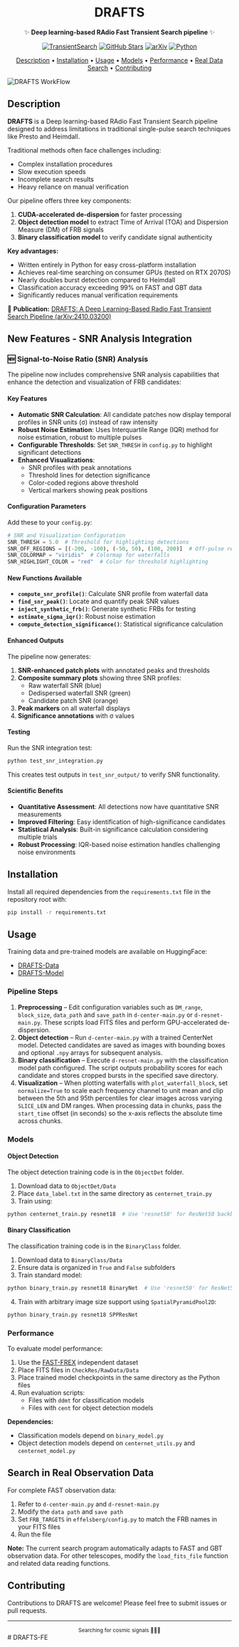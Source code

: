 <h1 align='center'> DRAFTS </h1>

<div align="center">

✨ **Deep learning-based RAdio Fast Transient Search pipeline** ✨

[![TransientSearch](https://img.shields.io/badge/TransientSearch-DRAFTS-da282a)](https://github.com/SukiYume/DRAFTS)
[![GitHub Stars](https://img.shields.io/github/stars/SukiYume/DRAFTS.svg?label=Stars&logo=github)](https://github.com/SukiYume/DRAFTS/stargazers)
[![arXiv](https://img.shields.io/badge/arXiv-2410.03200-b31b1b.svg)](https://arxiv.org/abs/2410.03200)
[![Python](https://img.shields.io/badge/Python-3.6+-blue.svg)](https://www.python.org/)

[Description](#description) •
[Installation](#installation) •
[Usage](#usage) •
[Models](#models) •
[Performance](#performance) •
[Real Data Search](#search-in-real-observation-data) •
[Contributing](#contributing)

</div>

![DRAFTS WorkFlow](./WorkFlow.png)

## Description

**DRAFTS** is a Deep learning-based RAdio Fast Transient Search pipeline designed to address limitations in traditional single-pulse search techniques like Presto and Heimdall.

Traditional methods often face challenges including:

- Complex installation procedures
- Slow execution speeds
- Incomplete search results
- Heavy reliance on manual verification

Our pipeline offers three key components:

1. **CUDA-accelerated de-dispersion** for faster processing
2. **Object detection model** to extract Time of Arrival (TOA) and Dispersion Measure (DM) of FRB signals
3. **Binary classification model** to verify candidate signal authenticity

**Key advantages:**

- Written entirely in Python for easy cross-platform installation
- Achieves real-time searching on consumer GPUs (tested on RTX 2070S)
- Nearly doubles burst detection compared to Heimdall
- Classification accuracy exceeding 99% on FAST and GBT data
- Significantly reduces manual verification requirements

📄 **Publication:** [DRAFTS: A Deep Learning-Based Radio Fast Transient Search Pipeline (arXiv:2410.03200)](https://arxiv.org/abs/2410.03200)

## New Features - SNR Analysis Integration

### 🆕 Signal-to-Noise Ratio (SNR) Analysis

The pipeline now includes comprehensive SNR analysis capabilities that enhance the detection and visualization of FRB candidates:

#### Key Features

- **Automatic SNR Calculation**: All candidate patches now display temporal profiles in SNR units (σ) instead of raw intensity
- **Robust Noise Estimation**: Uses Interquartile Range (IQR) method for noise estimation, robust to multiple pulses
- **Configurable Thresholds**: Set `SNR_THRESH` in `config.py` to highlight significant detections
- **Enhanced Visualizations**:
  - SNR profiles with peak annotations
  - Threshold lines for detection significance
  - Color-coded regions above threshold
  - Vertical markers showing peak positions

#### Configuration Parameters

Add these to your `config.py`:

```python
# SNR and Visualization Configuration
SNR_THRESH = 5.0  # Threshold for highlighting detections
SNR_OFF_REGIONS = [(-200, -100), (-50, 50), (100, 200)]  # Off-pulse regions
SNR_COLORMAP = "viridis"  # Colormap for waterfalls
SNR_HIGHLIGHT_COLOR = "red"  # Color for threshold highlighting
```

#### New Functions Available

- **`compute_snr_profile()`**: Calculate SNR profile from waterfall data
- **`find_snr_peak()`**: Locate and quantify peak SNR values
- **`inject_synthetic_frb()`**: Generate synthetic FRBs for testing
- **`estimate_sigma_iqr()`**: Robust noise estimation
- **`compute_detection_significance()`**: Statistical significance calculation

#### Enhanced Outputs

The pipeline now generates:

1. **SNR-enhanced patch plots** with annotated peaks and thresholds
2. **Composite summary plots** showing three SNR profiles:
   - Raw waterfall SNR (blue)
   - Dedispersed waterfall SNR (green)
   - Candidate patch SNR (orange)
3. **Peak markers** on all waterfall displays
4. **Significance annotations** with σ values

#### Testing

Run the SNR integration test:

```bash
python test_snr_integration.py
```

This creates test outputs in `test_snr_output/` to verify SNR functionality.

#### Scientific Benefits

- **Quantitative Assessment**: All detections now have quantitative SNR measurements
- **Improved Filtering**: Easy identification of high-significance candidates
- **Statistical Analysis**: Built-in significance calculation considering multiple trials
- **Robust Processing**: IQR-based noise estimation handles challenging noise environments


## Installation

Install all required dependencies from the `requirements.txt` file in the
repository root with:

```bash
pip install -r requirements.txt
```

## Usage

Training data and pre-trained models are available on HuggingFace:

- [DRAFTS-Data](https://huggingface.co/datasets/TorchLight/DRAFTS)
- [DRAFTS-Model](https://huggingface.co/TorchLight/DRAFTS)

### Pipeline Steps

1. **Preprocessing** – Edit configuration variables such as `DM_range`,
   `block_size`, `data_path` and `save_path` in `d-center-main.py` or
   `d-resnet-main.py`. These scripts load FITS files and perform GPU-accelerated
   de-dispersion.
2. **Object detection** – Run `d-center-main.py` with a trained CenterNet model.
   Detected candidates are saved as images with bounding boxes and optional
   `.npy` arrays for subsequent analysis.
3. **Binary classification** – Execute `d-resnet-main.py` with the classification
   model path configured. The script outputs probability scores for each
   candidate and stores cropped bursts in the specified save directory.
4. **Visualization** – When plotting waterfalls with `plot_waterfall_block`,
   set `normalize=True` to scale each frequency channel to unit mean and clip
   between the 5th and 95th percentiles for clear images across varying
   `SLICE_LEN` and DM ranges. When processing data in chunks, pass the
   `start_time` offset (in seconds) so the x-axis reflects the absolute time
   across chunks.

### Models

#### Object Detection

The object detection training code is in the `ObjectDet` folder.

1. Download data to `ObjectDet/Data`
2. Place `data_label.txt` in the same directory as `centernet_train.py`
3. Train using:

```bash
python centernet_train.py resnet18  # Use 'resnet50' for ResNet50 backbone
```

#### Binary Classification

The classification training code is in the `BinaryClass` folder.

1. Download data to `BinaryClass/Data`
2. Ensure data is organized in `True` and `False` subfolders
3. Train standard model:

```bash
python binary_train.py resnet18 BinaryNet  # Use 'resnet50' for ResNet50 backbone
```

4. Train with arbitrary image size support using `SpatialPyramidPool2D`:

```bash
python binary_train.py resnet18 SPPResNet
```

### Performance

To evaluate model performance:

1. Use the [FAST-FREX](https://doi.org/10.57760/sciencedb.15070) independent dataset
2. Place FITS files in `CheckRes/RawData/Data`
3. Place trained model checkpoints in the same directory as the Python files
4. Run evaluation scripts:
   - Files with `ddmt` for classification models
   - Files with `cent` for object detection models

**Dependencies:**

- Classification models depend on `binary_model.py`
- Object detection models depend on `centernet_utils.py` and `centernet_model.py`

## Search in Real Observation Data

For complete FAST observation data:

1. Refer to `d-center-main.py` and `d-resnet-main.py`
2. Modify the `data path` and `save path`
3. Set `FRB_TARGETS` in `effelsberg/config.py` to match the FRB names in your FITS files
4. Run the file

**Note:** The current search program automatically adapts to FAST and GBT observation data. For other telescopes, modify the `load_fits_file` function and related data reading functions.

## Contributing

Contributions to DRAFTS are welcome! Please feel free to submit issues or pull requests.

---

<div align="center">
  <sub>Searching for cosmic signals 🔭✨📡</sub>
</div># DRAFTS-FE
